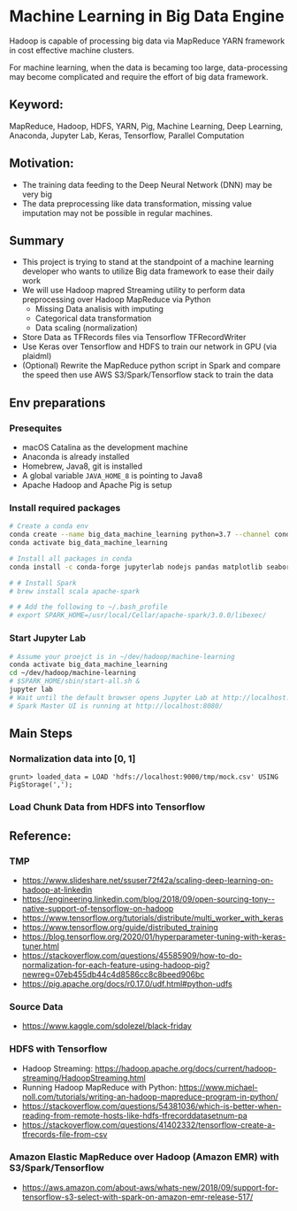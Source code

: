 
# Machine Learning in Big Data Engine

Hadoop is capable of processing big data via MapReduce YARN framework in cost effective machine clusters.

For machine learning, when the data is becaming too large, data-processing may become complicated and require the effort of big data framework.

<!-- Apache Spark is a distributive computation engine firstly built upon Hadoop MapReduce and aims to improve performance and ease-of-use on processing big data. Spark takes a considerable market share in companies (https://spark.apache.org/powered-by.html) like Amazon, IBM, Intel, TripAdvisor, eBay, etc. It natively embraces Python (Pyspark) which is the major programming language in Machine Learning due to its comprehensive stack of tooling in Data Science and its simplicity. Anaconda, the eminent scientific tooling manager already declares its way to work with Spark in Jupyter Notebook. -->

<!-- I will be leveraging the advantages of both two framework in the final project. -->

## Keyword:
MapReduce, Hadoop, HDFS, YARN, Pig,  Machine Learning, Deep Learning, Anaconda, Jupyter Lab, Keras, Tensorflow, Parallel Computation
<!-- Apache Spark -->

## Motivation:
- The training data feeding to the Deep Neural Network (DNN) may be very big
- The data preprocessing like data transformation, missing value imputation may not be possible in regular machines.
<!-- - Deep Neural Network (DNN) hyperparameter tuning and training may cost a lot of time, ranging from hours to days.
- The machine doing the tuning and training work may suffer from hardware failure.
- The native parallel computation, fault tolerance of BigData framework like Spark may come to ease the problems listed. -->

## Summary

- This project is trying to stand at the standpoint of a machine learning developer who wants to utilize Big data framework to ease their daily work
- We will use Hadoop mapred Streaming utility to perform data preprocessing over Hadoop MapReduce via Python
  - Missing Data analisis with imputing
  - Categorical data transformation
  - Data scaling (normalization)
- Store Data as TFRecords files via Tensorflow TFRecordWriter
- Use Keras over Tensorflow and HDFS to train our network in GPU (via plaidml)
- (Optional) Rewrite the MapReduce python script in Spark and compare the speed then use AWS S3/Spark/Tensorflow stack to train the data
<!-- - We will use Apache Pig to drive a Hadoop MapReduce job to perform data preprocessing, like imputing missing values, transforming string values to numeric representations and scaling data with normalization and standardization -->
<!-- - We will use TonY, the open source project that integrate Hadoop to Tensorflow for distributed training. -->
<!-- - We will use Keras over Google Tensorflow 2 to train a neural network in the big data distributed nodes via Tensorflow distriubted worker training -->

## Env preparations

### Presequites
- macOS Catalina as the development machine
- Anaconda is already installed
- Homebrew, Java8, git is installed
- A global variable `JAVA_HOME_8` is pointing to Java8
- Apache Hadoop and Apache Pig is setup

### Install required packages

```bash
# Create a conda env
conda create --name big_data_machine_learning python=3.7 --channel conda-forge
conda activate big_data_machine_learning

# Install all packages in conda
conda install -c conda-forge jupyterlab nodejs pandas matplotlib seaborn numpy scipy scikit-learn tensorflow # pyspark

# # Install Spark
# brew install scala apache-spark

# # Add the following to ~/.bash_profile
# export SPARK_HOME=/usr/local/Cellar/apache-spark/3.0.0/libexec/
```

### Start Jupyter Lab

```bash
# Assume your proejct is in ~/dev/hadoop/machine-learning
conda activate big_data_machine_learning
cd ~/dev/hadoop/machine-learning
# $SPARK_HOME/sbin/start-all.sh & 
jupyter lab
# Wait until the default browser opens Jupyter Lab at http://localhost:8888/lab or http://localhost:8889/lab
# Spark Master UI is running at http://localhost:8080/
```


## Main Steps

### Normalization data into [0, 1]
```pig
grunt> loaded_data = LOAD 'hdfs://localhost:9000/tmp/mock.csv' USING PigStorage(',');
```

### Load Chunk Data from HDFS into Tensorflow





## Reference:

### TMP
- https://www.slideshare.net/ssuser72f42a/scaling-deep-learning-on-hadoop-at-linkedin
- https://engineering.linkedin.com/blog/2018/09/open-sourcing-tony--native-support-of-tensorflow-on-hadoop
- https://www.tensorflow.org/tutorials/distribute/multi_worker_with_keras
- https://www.tensorflow.org/guide/distributed_training
- https://blog.tensorflow.org/2020/01/hyperparameter-tuning-with-keras-tuner.html
- https://stackoverflow.com/questions/45585909/how-to-do-normalization-for-each-feature-using-hadoop-pig?newreg=07eb455db44c4d8586cc8c8beed906bc
- https://pig.apache.org/docs/r0.17.0/udf.html#python-udfs


### Source Data
- https://www.kaggle.com/sdolezel/black-friday

### HDFS with Tensorflow
- Hadoop Streaming: https://hadoop.apache.org/docs/current/hadoop-streaming/HadoopStreaming.html
- Running Hadoop MapReduce with Python: https://www.michael-noll.com/tutorials/writing-an-hadoop-mapreduce-program-in-python/
- https://stackoverflow.com/questions/54381036/which-is-better-when-reading-from-remote-hosts-like-hdfs-tfrecorddatasetnum-pa
- https://stackoverflow.com/questions/41402332/tensorflow-create-a-tfrecords-file-from-csv

### Amazon Elastic MapReduce over Hadoop (Amazon EMR) with S3/Spark/Tensorflow
- https://aws.amazon.com/about-aws/whats-new/2018/09/support-for-tensorflow-s3-select-with-spark-on-amazon-emr-release-517/




